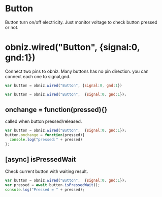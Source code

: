 # Button
Button turn on/off electricity. Just monitor voltage to check button pressed or not.

# obniz.wired("Button", {signal:0, gnd:1})

Connect two pins to obniz. Many buttons has no pin direction. you can connect each one to signal,gnd.

```Javascript
var button = obniz.wired("Button", {signal:0, gnd:1})
```


```Javascript
var button = obniz.wired("Button",  {signal:0, gnd:1});
```

## onchange = function(pressed){}
called when button pressed/released.

```Javascript
var button = obniz.wired("Button",  {signal:0, gnd:1});
button.onchange = function(pressed){
  console.log("pressed:" + pressed)
};
```

## [async] isPressedWait
Check current button with waiting result.
```Javascript
var button = obniz.wired("Button",  {signal:0, gnd:1});
var pressed = await button.isPressedWait();
console.log("Pressed = " + pressed);
```